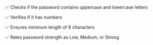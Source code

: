 ✅ Checks if the password contains uppercase and lowercase letters

✅ Verifies if it has numbers

✅ Ensures minimum length of 8 characters

✅ Rates password strength as Low, Medium, or Strong
